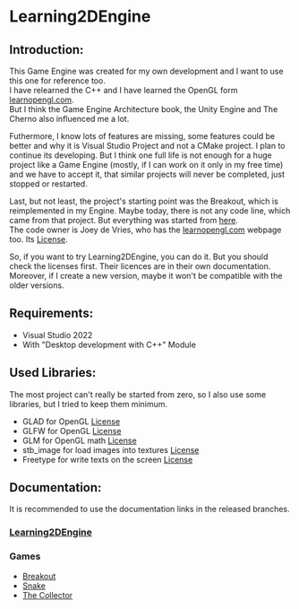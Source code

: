 # Learning2DEngine

## Introduction:
This Game Engine was created for my own development and
I want to use this one for reference too.  
I have relearned the C++ and I have learned the OpenGL form
[learnopengl.com](https://learnopengl.com/).  
But I think the Game Engine Architecture book, the Unity Engine and The Cherno also influenced me a lot.

Futhermore, I know lots of features are missing,
some features could be better and why it is Visual Studio Project and not
a CMake project.
I plan to continue its developing. But I think one full life is not enough
for a huge project like a Game Engine (mostly, if I can work on it only in my free time)
and we have to accept it, that similar projects will never be completed, just stopped
or restarted.

Last, but  not least, the project's starting point was the Breakout, which is reimplemented in my Engine.
Maybe today, there is not any code line, which came from that project.
But everything was started from [here](https://learnopengl.com/In-Practice/2D-Game/Breakout).  
The code owner is Joey de Vries, who has the
[learnopengl.com](https://learnopengl.com/) webpage too.
Its [License](https://learnopengl.com/About).

So, if you want to try Learning2DEngine, you can do it.
But you should check the licenses first. Their licences are in their own documentation.  
Moreover, if I create a new version, maybe it won't be compatible with the older versions.

## Requirements:
- Visual Studio 2022
- With "Desktop development with C++" Module

## Used Libraries:
The most project can't really be started from zero, so I also use some libraries,
but I tried to keep them minimum.
- GLAD for OpenGL [License](https://github.com/Dav1dde/glad?tab=License-1-ov-file)
- GLFW for OpenGL [License](https://www.glfw.org/license.html)
- GLM for OpenGL math [License](https://github.com/g-truc/glm?tab=License-1-ov-file)
- stb_image for load images into textures [License](https://github.com/nothings/stb?tab=License-1-ov-file)
- Freetype for write texts on the screen [License](https://freetype.org/license.html)

## Documentation:
It is recommended to use the documentation links in the released branches.
### [Learning2DEngine](Documentations/Learning2DEngine.md)

### Games
- [Breakout](Documentations/Breakout.md)
- [Snake](Documentations/Snake.md)
- [The Collector](Documentations/TheCollector.md)